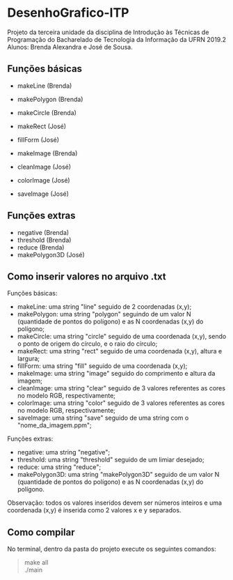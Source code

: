 # DesenhoGrafico-ITP  
Projeto da terceira unidade da disciplina de Introdução às Técnicas de Programação do Bacharelado de Tecnologia da Informação da UFRN 2019.2  
Alunos: Brenda Alexandra e José de Sousa.  


## Funções básicas  
  - makeLine (Brenda)  
  - makePolygon (Brenda)  
  - makeCircle (Brenda)  
  - makeRect (José)  
  - fillForm (José)  
  
  - makeImage (Brenda)  
  - cleanImage (José)  
  - colorImage (José)  
  - saveImage (José)  
  
## Funções extras  
 - negative (Brenda)  
 - threshold (Brenda)  
 - reduce (Brenda)  
 - makePolygon3D (José)  
 
## Como inserir valores no arquivo .txt
  Funções básicas:
  - makeLine: uma string "line" seguido de 2 coordenadas (x,y); 
  - makePolygon: uma string "polygon" seguindo de um valor N (quantidade de pontos do polígono) e as N coordenadas (x,y) do polígono;
  - makeCircle: uma string "circle" seguido de uma coordenada (x,y), sendo o ponto de origem do círculo, e o raio do círculo;    
  - makeRect: uma string "rect" seguido de uma coordenada (x,y), altura e largura; 
  - fillForm: uma string "fill" seguido de uma coordenada (x,y);
  - makeImage: uma string "image" seguido do comprimento e altura da imagem;   
  - cleanImage: uma string "clear" seguido de 3 valores referentes as cores no modelo RGB, respectivamente;  
  - colorImage: uma string "color" seguido de 3 valores referentes as cores no modelo RGB, respectivamente;
  - saveImage: uma string "save" seguido de uma string com o "nome_da_imagem.ppm"; 
  
  Funções extras:
  - negative: uma string "negative";  
  - threshold: uma string "threshold" seguido de um limiar desejado;
  - reduce: uma string "reduce";
  - makePolygon3D: uma string "makePolygon3D" seguido de um valor N (quantidade de pontos do polígono) e as N coordenadas (x,y) do polígono.
  
  Observação: todos os valores inseridos devem ser números inteiros e uma coordenada (x,y) é inserida como 2 valores x e y separados.
## Como compilar  
No terminal, dentro da pasta do projeto execute os seguintes comandos:  

> make all  
> ./main



